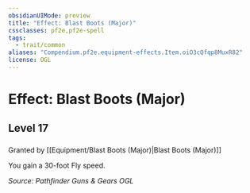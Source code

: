 ```yaml
---
obsidianUIMode: preview
title: "Effect: Blast Boots (Major)"
cssclasses: pf2e,pf2e-spell
tags:
  - trait/common
aliases: "Compendium.pf2e.equipment-effects.Item.oiO3cQfqp8MuxR82"
license: OGL
---
```

# Effect: Blast Boots (Major)
## Level 17
### 






Granted by [[Equipment/Blast Boots (Major)|Blast Boots (Major)]]

You gain a 30-foot Fly speed.

*Source: Pathfinder Guns & Gears*
*OGL*